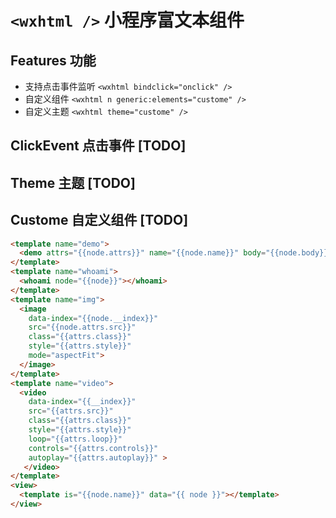 # `<wxhtml />` 小程序富文本组件

## Features 功能

- 支持点击事件监听 `<wxhtml bindclick="onclick" />`
- 自定义组件 `<wxhtml n generic:elements="custome" />`
- 自定义主题 `<wxhtml theme="custome" />`


## ClickEvent 点击事件 [TODO]

## Theme 主题 [TODO]

## Custome 自定义组件 [TODO]

```html
<template name="demo">
  <demo attrs="{{node.attrs}}" name="{{node.name}}" body="{{node.body}}"></demo>
</template>
<template name="whoami">
  <whoami node="{{node}}"></whoami>
</template>
<template name="img">
  <image
    data-index="{{node.__index}}"
    src="{{node.attrs.src}}"
    class="{{attrs.class}}"
    style="{{attrs.style}}"
    mode="aspectFit">
  </image>
</template>
<template name="video">
  <video
    data-index="{{__index}}"
    src="{{attrs.src}}"
    class="{{attrs.class}}"
    style="{{attrs.style}}"
    loop="{{attrs.loop}}"
    controls="{{attrs.controls}}"
    autoplay="{{attrs.autoplay}}" >
   </video>
</template>
<view>
  <template is="{{node.name}}" data="{{ node }}"></template>
</view>

```
